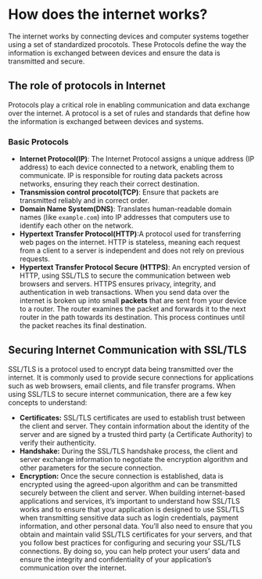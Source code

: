 
# How does the internet works?
The internet works by connecting devices and computer systems together using a set of standardized procotols. These Protocols define the way the information is exchanged between devices and ensure the data is transmitted and secure.
## The role of protocols in Internet
Protocols play a critical role in enabling communication and data exchange over the internet. A protocol is a set of rules and standards that define how the information is exchanged between devices and systems.
### Basic Protocols
- **Internet Protocol(IP)**: The Internet Protocol assigns a unique address (IP address) to each device connected to a network, enabling them to communicate. IP is responsible for routing data packets across networks, ensuring they reach their correct destination.
- **Transmission control procotol(TCP)**: Ensure that packets are transmitted reliably and in correct order.
- **Domain Name System(DNS)**: Translates human-readable domain names (like `example.com`) into IP addresses that computers use to identify each other on the network.
- **Hypertext Transfer Protocol(HTTP)**:A protocol used for transferring web pages on the internet. HTTP is stateless, meaning each request from a client to a server is independent and does not rely on previous requests.
- **Hypertext Transfer Protocol Secure (HTTPS)**: An encrypted version of HTTP, using SSL/TLS to secure the communication between web browsers and servers. HTTPS ensures privacy, integrity, and authentication in web transactions.
When you send data over the internet is broken up into small **packets** that are sent from your device to a router. The router examines the packet and forwards it to the next router in the path towards its destination. This process continues until the packet reaches its final destination. 
## Securing Internet Communication with SSL/TLS
SSL/TLS is a protocol used to encrypt data being transmitted over the internet. It is commonly used to provide secure connections for applications such as web browsers, email clients, and file transfer programs.
When using SSL/TLS to secure internet communication, there are a few key concepts to understand:
- **Certificates:** SSL/TLS certificates are used to establish trust between the client and server. They contain information about the identity of the server and are signed by a trusted third party (a Certificate Authority) to verify their authenticity.
- **Handshake:** During the SSL/TLS handshake process, the client and server exchange information to negotiate the encryption algorithm and other parameters for the secure connection.
- **Encryption:** Once the secure connection is established, data is encrypted using the agreed-upon algorithm and can be transmitted securely between the client and server.
When building internet-based applications and services, it’s important to understand how SSL/TLS works and to ensure that your application is designed to use SSL/TLS when transmitting sensitive data such as login credentials, payment information, and other personal data. You’ll also need to ensure that you obtain and maintain valid SSL/TLS certificates for your servers, and that you follow best practices for configuring and securing your SSL/TLS connections. By doing so, you can help protect your users’ data and ensure the integrity and confidentiality of your application’s communication over the internet.

